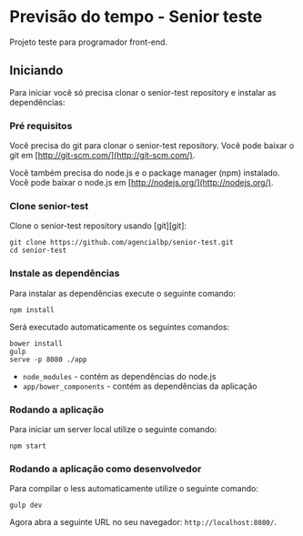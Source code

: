 # Previsão do tempo - Senior teste

Projeto teste para programador front-end.

## Iniciando

Para iniciar você só precisa clonar o senior-test repository e instalar as dependências:

### Pré requisitos

Você precisa do git para clonar o senior-test repository. Você pode baixar o git em [http://git-scm.com/](http://git-scm.com/).

Você também precisa do node.js e o package manager (npm) instalado. Você pode baixar o node.js em [http://nodejs.org/](http://nodejs.org/).

### Clone senior-test

Clone o senior-test repository usando [git][git]:

```
git clone https://github.com/agencialbp/senior-test.git
cd senior-test
```

### Instale as dependências

Para instalar as dependências execute o seguinte comando:

```
npm install
```

Será executado automaticamente os seguintes comandos:

```
bower install
gulp
serve -p 8080 ./app
```

* `node_modules` - contém as dependências do node.js
* `app/bower_components` - contém as dependências da aplicação

### Rodando a aplicação

Para iniciar um server local utilize o seguinte comando:

```
npm start
```

### Rodando a aplicação como desenvolvedor

Para compilar o less automaticamente utilize o seguinte comando:

```
gulp dev
```

Agora abra a seguinte URL no seu navegador: `http://localhost:8080/`.